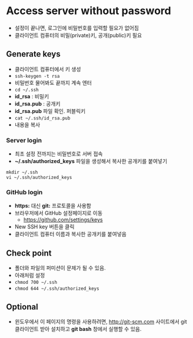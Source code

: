 # Access server without password
* 설정이 끝나면, 로그인에 비밀번호를 입력할 필요가 없어짐
* 클라이언트 컴퓨터의 비밀(private)키, 공개(public)키 필요

## Generate keys
* 클라이언트 컴퓨터에서 키 생성
* `ssh-keygen -t rsa`
* 비밀번호 물어봐도 끝까지 계속 엔터
* `cd ~/.ssh`
* **id_rsa** : 비밀키
* **id_rsa.pub** : 공개키
* **id_rsa.pub** 파일 확인. 퍼블릭키
* `cat ~/.ssh/id_rsa.pub`
* 내용을 복사

### Server login
* 최초 설정 전까지는 비밀번호로 서버 접속
* **~/.ssh/authorized_keys** 파일을 생성해서 복사한 공개키를 붙여넣기
```
mkdir ~/.ssh
vi ~/.ssh/authorized_keys
```

### GitHub login
* **https:** 대신 **git:** 프로토콜을 사용함
* 브라우저에서 GitHub 설정페이지로 이동
  * https://github.com/settings/keys
* New SSH key 버튼을 클릭
* 클라이언트 컴퓨터 이름과 복사한 공개키를 붙여넣음

## Check point
* 폴더와 파일의 퍼미션이 문제가 될 수 있음.
* 아래처럼 설정
* `chmod 700 ~/.ssh`
* `chmod 644 ~/.ssh/authorized_keys`

## Optional
* 윈도우에서 이 페이지의 명령을 사용하려면, http://git-scm.com 사이트에서 git 클라이언트 받아 설치하고 **git bash** 창에서 실행할 수 있음.

